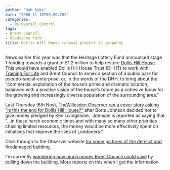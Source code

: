 ```yaml
---
author: "Rob Dyke"
date: "2008-11-10T09:59:25Z"
categories:
  - No Overall Control
tags:
- Brent Council
- Gladstone Park
title: Dollis Hill House renewal project in jeopardy
---
```

News earlier this year was that the Heritage Lottery Fund announced stage 1 funding towards a grant of £1.2 million to help restore [Dollis Hill House](http://www.dollishillhouse.org.uk/). This would have enabled Dollis Hill House Trust (DHHT) to work with [Training For Life](http://www.trainingforlife-city.org/) and Brent Council to annex a section of a public park for pseudo-social-enterprise, or, in the words of the DHH, to bring about the "commercial exploitation of the house’s prime and dramatic location, balanced with a positive vision of the house’s future as a cohesive focus for the growing and increasingly diverse population of the surrounding area."

Last Thursday (6th Nov), [TheWillesden Observer ran a cover story asking "Is this the end for Dollis Hill House?"](http://www.harrowobserver.co.uk/west-london-news/local-harrow-news/2008/10/31/mayor-disappoints-dollis-hill-house-campaigners-116451-22157660/) after Boris Johnson decided not to give money pledged by Ken Livingstone.  Johnson is reported as saying that "...in these harsh economic times and with many so many other priorities chasing limited resources, the money would be more effectively spent on initiatives that improve the lives of Londoners."

Click through to the Observer website [for some pictures of the derelict and firedamaged building](http://www.harrowobserver.co.uk/west-london-videos-pics/west-london-picture-galleries/2008/06/17/a-rare-look-inside-dollis-hill-house-116451-21090704/).

I'm currently [wondering how much money Brent Council could save](http://www.whatdotheyknow.com/request/costs_of_securing_dollis_hill_ho) by pulling down the building. More reports on this when I get the information.
